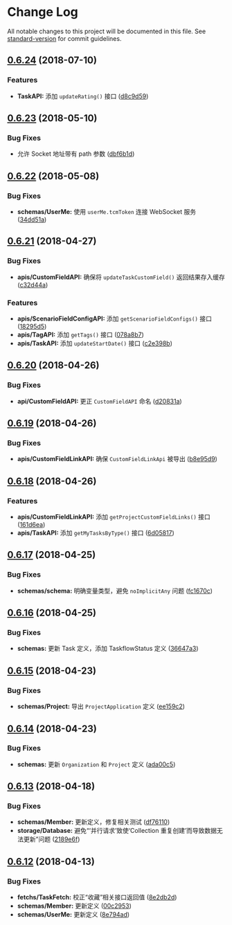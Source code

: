 # Change Log

All notable changes to this project will be documented in this file. See [standard-version](https://github.com/conventional-changelog/standard-version) for commit guidelines.

<a name="0.6.24"></a>
## [0.6.24](https://github.com/teambition/teambition-sdk/compare/v0.6.23...v0.6.24) (2018-07-10)


### Features

* **TaskAPI:** 添加 `updateRating()` 接口 ([d8c9d59](https://github.com/teambition/teambition-sdk/commit/d8c9d59))



<a name="0.6.23"></a>
## [0.6.23](https://github.com/teambition/teambition-sdk/compare/v0.6.22...v0.6.23) (2018-05-10)


### Bug Fixes

* 允许 Socket 地址带有 path 参数 ([dbf6b1d](https://github.com/teambition/teambition-sdk/commit/dbf6b1d))



<a name="0.6.22"></a>
## [0.6.22](https://github.com/teambition/teambition-sdk/compare/v0.6.21...v0.6.22) (2018-05-08)


### Bug Fixes

* **schemas/UserMe:** 使用 `userMe.tcmToken` 连接 WebSocket 服务 ([34dd51a](https://github.com/teambition/teambition-sdk/commit/34dd51a))



<a name="0.6.21"></a>
## [0.6.21](https://github.com/teambition/teambition-sdk/compare/v0.6.20...v0.6.21) (2018-04-27)


### Bug Fixes

* **apis/CustomFieldAPI:** 确保将 `updateTaskCustomField()` 返回结果存入缓存 ([c32d44a](https://github.com/teambition/teambition-sdk/commit/c32d44a))


### Features

* **apis/ScenarioFieldConfigAPI:** 添加 `getScenarioFieldConfigs()` 接口 ([18295d5](https://github.com/teambition/teambition-sdk/commit/18295d5))
* **apis/TagAPI:** 添加 `getTags()` 接口 ([078a8b7](https://github.com/teambition/teambition-sdk/commit/078a8b7))
* **apis/TaskAPI:** 添加 `updateStartDate()` 接口 ([c2e398b](https://github.com/teambition/teambition-sdk/commit/c2e398b))



<a name="0.6.20"></a>
## [0.6.20](https://github.com/teambition/teambition-sdk/compare/v0.6.19...v0.6.20) (2018-04-26)


### Bug Fixes

* **api/CustomFieldAPI:** 更正 `CustomFieldAPI` 命名 ([d20831a](https://github.com/teambition/teambition-sdk/commit/d20831a))



<a name="0.6.19"></a>
## [0.6.19](https://github.com/teambition/teambition-sdk/compare/v0.6.18...v0.6.19) (2018-04-26)


### Bug Fixes

* **apis/CustomFieldLinkAPI:** 确保 `CustomFieldLinkApi` 被导出 ([b8e95d9](https://github.com/teambition/teambition-sdk/commit/b8e95d9))



<a name="0.6.18"></a>
## [0.6.18](https://github.com/teambition/teambition-sdk/compare/v0.6.17...v0.6.18) (2018-04-26)


### Features

* **apis/CustomFieldLinkAPI:** 添加 `getProjectCustomFieldLinks()` 接口 ([161d6ea](https://github.com/teambition/teambition-sdk/commit/161d6ea))
* **apis/TaskAPI:** 添加 `getMyTasksByType()` 接口 ([6d05817](https://github.com/teambition/teambition-sdk/commit/6d05817))



<a name="0.6.17"></a>
## [0.6.17](https://github.com/teambition/teambition-sdk/compare/v0.6.16...v0.6.17) (2018-04-25)


### Bug Fixes

* **schemas/schema:** 明确变量类型，避免 `noImplicitAny` 问题 ([fc1670c](https://github.com/teambition/teambition-sdk/commit/fc1670c))



<a name="0.6.16"></a>
## [0.6.16](https://github.com/teambition/teambition-sdk/compare/v0.6.15...v0.6.16) (2018-04-25)


### Bug Fixes

* **schemas:** 更新 Task 定义，添加 TaskflowStatus 定义 ([36647a3](https://github.com/teambition/teambition-sdk/commit/36647a3))



<a name="0.6.15"></a>
## [0.6.15](https://github.com/teambition/teambition-sdk/compare/v0.6.14...v0.6.15) (2018-04-23)


### Bug Fixes

* **schemas/Project:** 导出 `ProjectApplication` 定义 ([ee159c2](https://github.com/teambition/teambition-sdk/commit/ee159c2))



<a name="0.6.14"></a>
## [0.6.14](https://github.com/teambition/teambition-sdk/compare/v0.6.13...v0.6.14) (2018-04-23)


### Bug Fixes

* **schemas:** 更新 `Organization` 和 `Project` 定义 ([ada00c5](https://github.com/teambition/teambition-sdk/commit/ada00c5))



<a name="0.6.13"></a>
## [0.6.13](https://github.com/teambition/teambition-sdk/compare/v0.6.12...v0.6.13) (2018-04-18)


### Bug Fixes

* **schemas/Member:** 更新定义，修复相关测试 ([df76110](https://github.com/teambition/teambition-sdk/commit/df76110))
* **storage/Database:** 避免“‘并行请求’致使‘Collection 重复创建’而导致数据无法更新”问题 ([2189e6f](https://github.com/teambition/teambition-sdk/commit/2189e6f))



<a name="0.6.12"></a>
## [0.6.12](https://github.com/teambition/teambition-sdk/compare/v0.6.11...v0.6.12) (2018-04-13)


### Bug Fixes

* **fetchs/TaskFetch:** 校正“收藏”相关接口返回值 ([8e2db2d](https://github.com/teambition/teambition-sdk/commit/8e2db2d))
* **schemas/Member:** 更新定义 ([00c2953](https://github.com/teambition/teambition-sdk/commit/00c2953))
* **schemas/UserMe:** 更新定义 ([8e794ad](https://github.com/teambition/teambition-sdk/commit/8e794ad))
